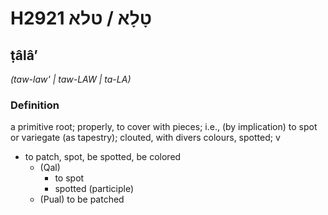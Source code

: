 # H2921 טָלָא / טלא

## ṭâlâʼ

_(taw-law' | taw-LAW | ta-LA)_

### Definition

a primitive root; properly, to cover with pieces; i.e., (by implication) to spot or variegate (as tapestry); clouted, with divers colours, spotted; v

- to patch, spot, be spotted, be colored
  - (Qal)
    - to spot
    - spotted (participle)
  - (Pual) to be patched
